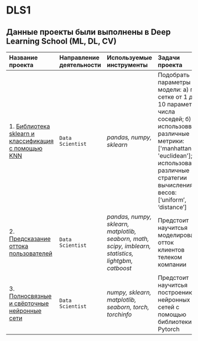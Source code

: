 # DLS1
## Данные проекты были выполнены в Deep Learning School (ML, DL, CV)

|Название проекта                     |Направление деятельности   |Используемые инструменты     | Задачи проекта                                                      |
|:------------------------------------|:--------------------------|:----------------------------|:--------------------------------------------------------------------|
|1. [Библиотека sklearn и классификация с помощью KNN](https://github.com/sx118828/Yandex-Practicum/tree/main/1.%20big%20city%20music)|`Data Scientist`|*pandas, numpy, sklearn*|Подобрать параметры модели: а) по сетке от 1 до 10 параметр числа соседей; б) использоввать различные метрики: ['manhattan', 'euclidean']; в) использовать различные стратегии вычисления весов: [‘uniform’, ‘distance’]|
|2. [Предсказание оттока пользователей](https://github.com/sx118828/Yandex-Practicum/tree/main/2.%20banking%20data%20analysis)|`Data Scientist`|*pandas, numpy, sklearn, matplotlib, seaborn, math, scipy, imblearn, statistics, lightgbm, catboost*| Предстоит научитсья моделировать отток клиентов телеком компании|
|3. [Полносвязные и свёрточные нейронные сети](https://github.com/sx118828/Yandex-Practicum/tree/main/2.%20banking%20data%20analysis)|`Data Scientist`|*numpy, sklearn, matplotlib, seaborn, torch, torchinfo*| Предстоит научитсья построению нейронных сетей с помощью библиотеки Pytorch|

